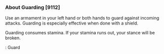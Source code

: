 ### About Guarding [9112]

Use an armament in your left hand or both hands to guard against incoming attacks. Guarding is especially effective when done with a shield.

Guarding consumes stamina. If your stamina runs out, your stance will be broken.

: Guard
